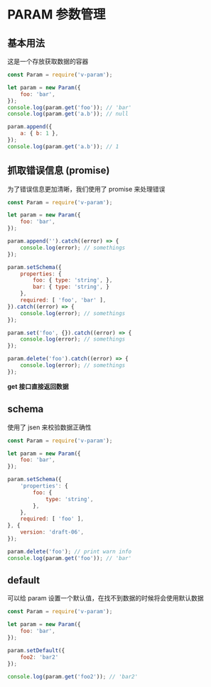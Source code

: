 # PARAM 参数管理

## 基本用法

这是一个存放获取数据的容器

```javascript
const Param = require('v-param');

let param = new Param({
    foo: 'bar',
});
console.log(param.get('foo')); // 'bar'
console.log(param.get('a.b')); // null

param.append({
    a: { b: 1 },
});
console.log(param.get('a.b')); // 1
```

## 抓取错误信息 (promise)

为了错误信息更加清晰，我们使用了 promise 来处理错误

```javascript
const Param = require('v-param');

let param = new Param({
    foo: 'bar',
});

param.append('').catch((error) => {
    console.log(error); // somethings
});

param.setSchema({
    properties: {
        foo: { type: 'string', },
        bar: { type: 'string', }
    },
    required: [ 'foo', 'bar' ],
}).catch((error) => {
    console.log(error); // somethings
});

param.set('foo', {}).catch((error) => {
    console.log(error); // somethings
});

param.delete('foo').catch((error) => {
    console.log(error); // somethings
});

```
**get 接口直接返回数据**

## schema

使用了 jsen 来校验数据正确性

```javascript
const Param = require('v-param');

let param = new Param({
    foo: 'bar',
});

param.setSchema({
    'properties': {
        foo: {
            type: 'string',
        },
    },
    required: [ 'foo' ],
}, {
    version: 'draft-06',
});

param.delete('foo'); // print warn info
console.log(param.get('foo')); // 'bar'
```

## default

可以给 param 设置一个默认值，在找不到数据的时候将会使用默认数据

```javascript
const Param = require('v-param');

let param = new Param({
    foo: 'bar',
});

param.setDefault({
    foo2: 'bar2'
});

console.log(param.get('foo2')); // 'bar2'
```
